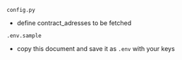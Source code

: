 `config.py`
* define contract_adresses to be fetched

`.env.sample`
*  copy this document and save it as `.env` with your keys
